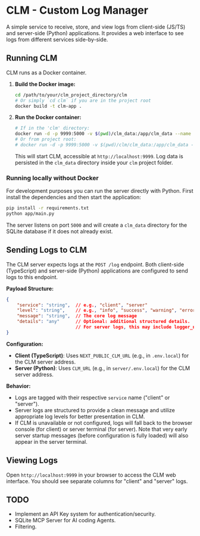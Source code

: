 # CLM - Custom Log Manager

A simple service to receive, store, and view logs from client-side (JS/TS) and server-side (Python) applications. It provides a web interface to see logs from different services side-by-side.

## Running CLM

CLM runs as a Docker container.

1.  **Build the Docker image:**
    ```bash
    cd /path/to/your/clm_project_directory/clm
    # Or simply `cd clm` if you are in the project root
    docker build -t clm-app .
    ```

2.  **Run the Docker container:**
    ```bash
    # If in the 'clm' directory:
    docker run -d -p 9999:5000 -v $(pwd)/clm_data:/app/clm_data --name clm_instance clm-app
    # Or from project root:
    # docker run -d -p 9999:5000 -v $(pwd)/clm/clm_data:/app/clm_data --name clm_instance clm-app
    ```
    This will start CLM, accessible at `http://localhost:9999`. Log data is persisted in the `clm_data` directory inside your `clm` project folder.

### Running locally without Docker

For development purposes you can run the server directly with Python. First install the dependencies and then start the application:

```bash
pip install -r requirements.txt
python app/main.py
```

The server listens on port `5000` and will create a `clm_data` directory for the SQLite database if it does not already exist.

## Sending Logs to CLM

The CLM server expects logs at the `POST /log` endpoint. Both client-side (TypeScript) and server-side (Python) applications are configured to send logs to this endpoint.

**Payload Structure:**
```json
{
    "service": "string",  // e.g., "client", "server"
    "level": "string",    // e.g., "info", "success", "warning", "error", "debug"
    "message": "string",  // The core log message
    "details": "any"      // Optional: additional structured details.
                          // For server logs, this may include logger_name, exception traces, etc.
}
```

**Configuration:**
*   **Client (TypeScript)**: Uses `NEXT_PUBLIC_CLM_URL` (e.g., in `.env.local`) for the CLM server address.
*   **Server (Python)**: Uses `CLM_URL` (e.g., in `server/.env.local`) for the CLM server address.

**Behavior:**
*   Logs are tagged with their respective `service` name ("client" or "server").
*   Server logs are structured to provide a clean message and utilize appropriate log levels for better presentation in CLM.
*   If CLM is unavailable or not configured, logs will fall back to the browser console (for client) or server terminal (for server). Note that very early server startup messages (before configuration is fully loaded) will also appear in the server terminal.

## Viewing Logs

Open `http://localhost:9999` in your browser to access the CLM web interface. You should see separate columns for "client" and "server" logs.

## TODO

- Implement an API Key system for authentication/security.
- SQLite MCP Server for AI coding Agents.
- Filtering.
